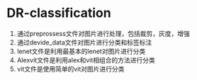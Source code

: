 # DR-classification
1. 通过preprossess文件对图片进行处理，包括裁剪，灰度，增强
2. 通过devide_data文件对图片进行分类和标签标注
3. lenet文件是利用最基本的lenet对图片进行分类
4. Alexvit文件是利用alex和vit相组合的方法进行分类
5. vit文件是使用简单的vit对图片进行分类
